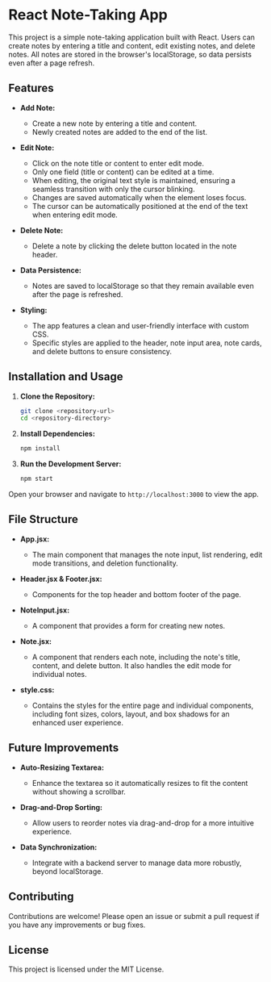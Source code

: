 # React Note-Taking App

This project is a simple note-taking application built with React. Users can create notes by entering a title and content, edit existing notes, and delete notes. All notes are stored in the browser's localStorage, so data persists even after a page refresh.

## Features

- **Add Note:**

  - Create a new note by entering a title and content.
  - Newly created notes are added to the end of the list.

- **Edit Note:**

  - Click on the note title or content to enter edit mode.
  - Only one field (title or content) can be edited at a time.
  - When editing, the original text style is maintained, ensuring a seamless transition with only the cursor blinking.
  - Changes are saved automatically when the element loses focus.
  - The cursor can be automatically positioned at the end of the text when entering edit mode.

- **Delete Note:**

  - Delete a note by clicking the delete button located in the note header.

- **Data Persistence:**

  - Notes are saved to localStorage so that they remain available even after the page is refreshed.

- **Styling:**
  - The app features a clean and user-friendly interface with custom CSS.
  - Specific styles are applied to the header, note input area, note cards, and delete buttons to ensure consistency.

## Installation and Usage

1. **Clone the Repository:**

   ```bash
   git clone <repository-url>
   cd <repository-directory>
   ```

2. **Install Dependencies:**

   ```bash
   npm install
   ```

3. **Run the Development Server:**

   ```bash
   npm start
   ```

Open your browser and navigate to `http://localhost:3000` to view the app.

## File Structure

- **App.jsx:**

  - The main component that manages the note input, list rendering, edit mode transitions, and deletion functionality.

- **Header.jsx & Footer.jsx:**

  - Components for the top header and bottom footer of the page.

- **NoteInput.jsx:**

  - A component that provides a form for creating new notes.

- **Note.jsx:**

  - A component that renders each note, including the note's title, content, and delete button. It also handles the edit mode for individual notes.

- **style.css:**
  - Contains the styles for the entire page and individual components, including font sizes, colors, layout, and box shadows for an enhanced user experience.

## Future Improvements

- **Auto-Resizing Textarea:**

  - Enhance the textarea so it automatically resizes to fit the content without showing a scrollbar.

- **Drag-and-Drop Sorting:**

  - Allow users to reorder notes via drag-and-drop for a more intuitive experience.

- **Data Synchronization:**
  - Integrate with a backend server to manage data more robustly, beyond localStorage.

## Contributing

Contributions are welcome! Please open an issue or submit a pull request if you have any improvements or bug fixes.

## License

This project is licensed under the MIT License.
